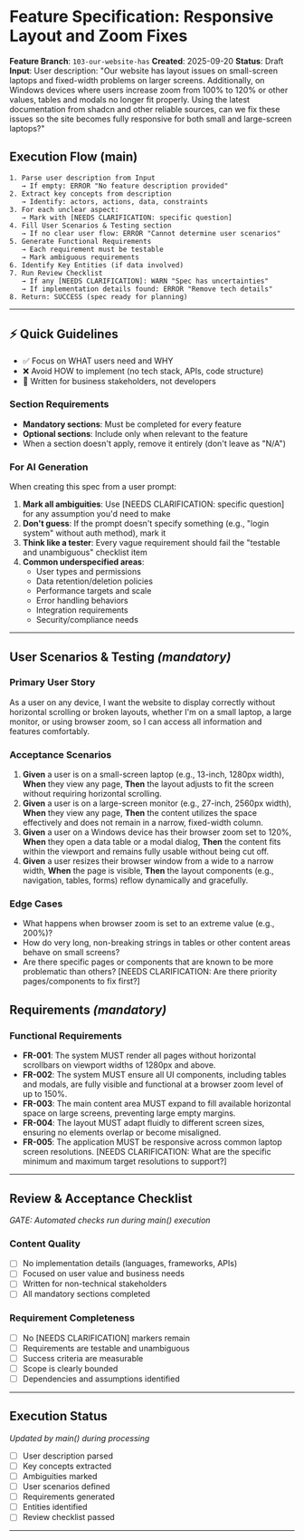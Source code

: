 # Feature Specification: Responsive Layout and Zoom Fixes

**Feature Branch**: `103-our-website-has`
**Created**: 2025-09-20
**Status**: Draft
**Input**: User description: "Our website has layout issues on small-screen laptops and fixed-width problems on larger screens. Additionally, on Windows devices where users increase zoom from 100% to 120% or other values, tables and modals no longer fit properly. Using the latest documentation from shadcn and other reliable sources, can we fix these issues so the site becomes fully responsive for both small and large-screen laptops?"

## Execution Flow (main)
```
1. Parse user description from Input
   → If empty: ERROR "No feature description provided"
2. Extract key concepts from description
   → Identify: actors, actions, data, constraints
3. For each unclear aspect:
   → Mark with [NEEDS CLARIFICATION: specific question]
4. Fill User Scenarios & Testing section
   → If no clear user flow: ERROR "Cannot determine user scenarios"
5. Generate Functional Requirements
   → Each requirement must be testable
   → Mark ambiguous requirements
6. Identify Key Entities (if data involved)
7. Run Review Checklist
   → If any [NEEDS CLARIFICATION]: WARN "Spec has uncertainties"
   → If implementation details found: ERROR "Remove tech details"
8. Return: SUCCESS (spec ready for planning)
```

---

## ⚡ Quick Guidelines
- ✅ Focus on WHAT users need and WHY
- ❌ Avoid HOW to implement (no tech stack, APIs, code structure)
- 👥 Written for business stakeholders, not developers

### Section Requirements
- **Mandatory sections**: Must be completed for every feature
- **Optional sections**: Include only when relevant to the feature
- When a section doesn't apply, remove it entirely (don't leave as "N/A")

### For AI Generation
When creating this spec from a user prompt:
1. **Mark all ambiguities**: Use [NEEDS CLARIFICATION: specific question] for any assumption you'd need to make
2. **Don't guess**: If the prompt doesn't specify something (e.g., "login system" without auth method), mark it
3. **Think like a tester**: Every vague requirement should fail the "testable and unambiguous" checklist item
4. **Common underspecified areas**:
   - User types and permissions
   - Data retention/deletion policies
   - Performance targets and scale
   - Error handling behaviors
   - Integration requirements
   - Security/compliance needs

---

## User Scenarios & Testing *(mandatory)*

### Primary User Story
As a user on any device, I want the website to display correctly without horizontal scrolling or broken layouts, whether I'm on a small laptop, a large monitor, or using browser zoom, so I can access all information and features comfortably.

### Acceptance Scenarios
1. **Given** a user is on a small-screen laptop (e.g., 13-inch, 1280px width), **When** they view any page, **Then** the layout adjusts to fit the screen without requiring horizontal scrolling.
2. **Given** a user is on a large-screen monitor (e.g., 27-inch, 2560px width), **When** they view any page, **Then** the content utilizes the space effectively and does not remain in a narrow, fixed-width column.
3. **Given** a user on a Windows device has their browser zoom set to 120%, **When** they open a data table or a modal dialog, **Then** the content fits within the viewport and remains fully usable without being cut off.
4. **Given** a user resizes their browser window from a wide to a narrow width, **When** the page is visible, **Then** the layout components (e.g., navigation, tables, forms) reflow dynamically and gracefully.

### Edge Cases
- What happens when browser zoom is set to an extreme value (e.g., 200%)?
- How do very long, non-breaking strings in tables or other content areas behave on small screens?
- Are there specific pages or components that are known to be more problematic than others? [NEEDS CLARIFICATION: Are there priority pages/components to fix first?]

## Requirements *(mandatory)*

### Functional Requirements
- **FR-001**: The system MUST render all pages without horizontal scrollbars on viewport widths of 1280px and above.
- **FR-002**: The system MUST ensure all UI components, including tables and modals, are fully visible and functional at a browser zoom level of up to 150%.
- **FR-003**: The main content area MUST expand to fill available horizontal space on large screens, preventing large empty margins.
- **FR-004**: The layout MUST adapt fluidly to different screen sizes, ensuring no elements overlap or become misaligned.
- **FR-005**: The application MUST be responsive across common laptop screen resolutions. [NEEDS CLARIFICATION: What are the specific minimum and maximum target resolutions to support?]

---

## Review & Acceptance Checklist
*GATE: Automated checks run during main() execution*

### Content Quality
- [ ] No implementation details (languages, frameworks, APIs)
- [ ] Focused on user value and business needs
- [ ] Written for non-technical stakeholders
- [ ] All mandatory sections completed

### Requirement Completeness
- [ ] No [NEEDS CLARIFICATION] markers remain
- [ ] Requirements are testable and unambiguous
- [ ] Success criteria are measurable
- [ ] Scope is clearly bounded
- [ ] Dependencies and assumptions identified

---

## Execution Status
*Updated by main() during processing*

- [ ] User description parsed
- [ ] Key concepts extracted
- [ ] Ambiguities marked
- [ ] User scenarios defined
- [ ] Requirements generated
- [ ] Entities identified
- [ ] Review checklist passed

---

